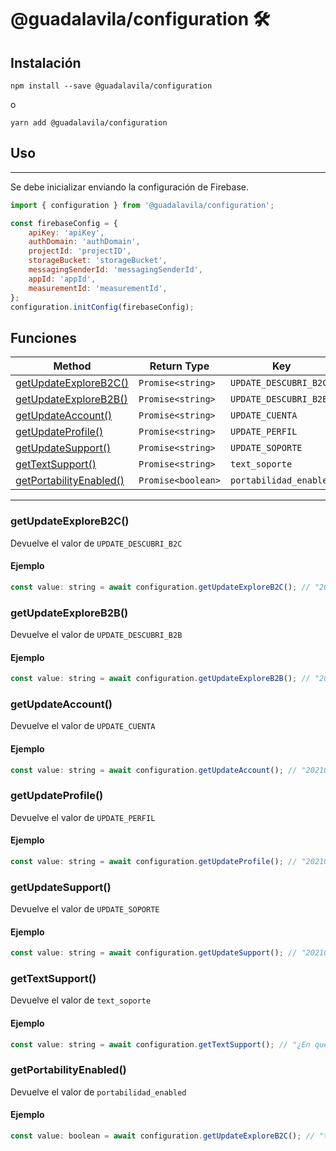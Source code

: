 # @guadalavila/configuration 🛠️

## Instalación

```shell
npm install --save @guadalavila/configuration
```

o

```shell
yarn add @guadalavila/configuration
```

## Uso

---

Se debe inicializar enviando la configuración de Firebase.

```js
import { configuration } from '@guadalavila/configuration';

const firebaseConfig = {
    apiKey: 'apiKey',
    authDomain: 'authDomain',
    projectId: 'projectID',
    storageBucket: 'storageBucket',
    messagingSenderId: 'messagingSenderId',
    appId: 'appId',
    measurementId: 'measurementId',
};
configuration.initConfig(firebaseConfig);
```

## Funciones

| Method                                            | Return Type        | Key                    |
| ------------------------------------------------- | ------------------ | ---------------------- |
| [getUpdateExploreB2C()](#getupdateexploreb2c)     | `Promise<string>`  | `UPDATE_DESCUBRI_B2C`  |
| [getUpdateExploreB2B()](#getupdateexploreb2b)     | `Promise<string>`  | `UPDATE_DESCUBRI_B2B`  |
| [getUpdateAccount()](#getupdateaccount)           | `Promise<string>`  | `UPDATE_CUENTA`        |
| [getUpdateProfile()](#getupdateprofile)           | `Promise<string>`  | `UPDATE_PERFIL`        |
| [getUpdateSupport()](#getupdatesupport)           | `Promise<string>`  | `UPDATE_SOPORTE`       |
| [getTextSupport()](#gettextsupport)               | `Promise<string>`  | `text_soporte`         |
| [getPortabilityEnabled()](#getportabilityenabled) | `Promise<boolean>` | `portabilidad_enabled` |

---

### getUpdateExploreB2C()

Devuelve el valor de `UPDATE_DESCUBRI_B2C`

#### Ejemplo

```js
const value: string = await configuration.getUpdateExploreB2C(); // "20210813"
```

### getUpdateExploreB2B()

Devuelve el valor de `UPDATE_DESCUBRI_B2B`

#### Ejemplo

```js
const value: string = await configuration.getUpdateExploreB2B(); // "20210813"
```

### getUpdateAccount()

Devuelve el valor de `UPDATE_CUENTA`

#### Ejemplo

```js
const value: string = await configuration.getUpdateAccount(); // "20210810"
```

### getUpdateProfile()

Devuelve el valor de `UPDATE_PERFIL`

#### Ejemplo

```js
const value: string = await configuration.getUpdateProfile(); // "20210811"
```

### getUpdateSupport()

Devuelve el valor de `UPDATE_SOPORTE`

#### Ejemplo

```js
const value: string = await configuration.getUpdateSupport(); // "20210812"
```

### getTextSupport()

Devuelve el valor de `text_soporte`

#### Ejemplo

```js
const value: string = await configuration.getTextSupport(); // "¿En qué te podemos ayudar hoy?"
```

### getPortabilityEnabled()

Devuelve el valor de `portabilidad_enabled`

#### Ejemplo

```js
const value: boolean = await configuration.getUpdateExploreB2C(); // "true"
```
